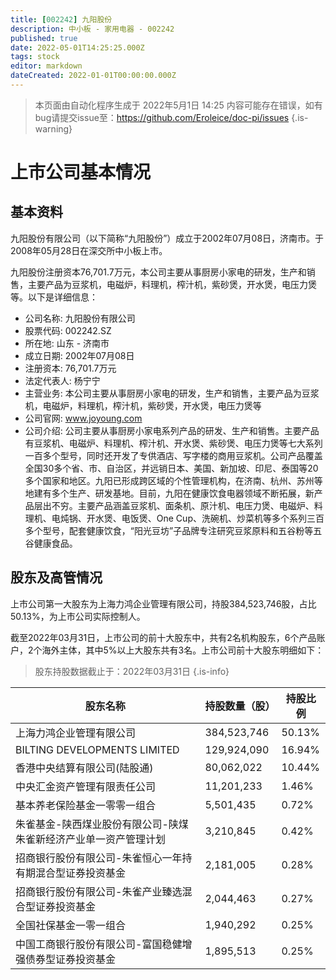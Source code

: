```yaml
---
title: [002242] 九阳股份
description: 中小板 - 家用电器 - 002242
published: true
date: 2022-05-01T14:25:25.000Z
tags: stock
editor: markdown
dateCreated: 2022-01-01T00:00:00.000Z
---
```


> 本页面由自动化程序生成于 2022年5月1日 14:25
> 内容可能存在错误，如有bug请提交issue至：https://github.com/Eroleice/doc-pi/issues
{.is-warning}

# 上市公司基本情况

## 基本资料

九阳股份有限公司（以下简称“九阳股份”）成立于2002年07月08日，济南市。于2008年05月28日在深交所中小板上市。

九阳股份注册资本76,701.7万元，本公司主要从事厨房小家电的研发，生产和销售，主要产品为豆浆机，电磁炉，料理机，榨汁机，紫砂煲，开水煲，电压力煲等。以下是详细信息：

- 公司名称: 九阳股份有限公司
- 股票代码: 002242.SZ
- 所在地: 山东 - 济南市
- 成立日期: 2002年07月08日
- 注册资本: 76,701.7万元
- 法定代表人: 杨宁宁
- 主营业务: 本公司主要从事厨房小家电的研发，生产和销售，主要产品为豆浆机，电磁炉，料理机，榨汁机，紫砂煲，开水煲，电压力煲等
- 公司官网: www.joyoung.com
- 公司介绍: 公司主要从事厨房小家电系列产品的研发、生产和销售。主要产品有豆浆机、电磁炉、料理机、榨汁机、开水煲、紫砂煲、电压力煲等七大系列一百多个型号，同时还开发了专供酒店、写字楼的商用豆浆机。公司产品覆盖全国30多个省、市、自治区，并远销日本、美国、新加坡、印尼、泰国等20多个国家和地区。九阳已形成跨区域的个性管理机构，在济南、杭州、苏州等地建有多个生产、研发基地。目前，九阳在健康饮食电器领域不断拓展，新产品层出不穷。主要产品涵盖豆浆机、面条机、原汁机、电压力煲、电磁炉、料理机、电炖锅、开水煲、电饭煲、One Cup、洗碗机、炒菜机等多个系列三百多个型号，配套健康饮食，“阳光豆坊”子品牌专注研究豆浆原料和五谷粉等五谷健康食品。


## 股东及高管情况

上市公司第一大股东为上海力鸿企业管理有限公司，持股384,523,746股，占比50.13%，为上市公司实际控制人。

截至2022年03月31日，上市公司的前十大股东中，共有2名机构股东，6个产品账户，2个海外主体，其中5%以上大股东共有3名。上市公司前十大股东明细如下：

> 股东持股数据截止于：2022年03月31日
{.is-info}

| 股东名称 | 持股数量（股） | 持股比例 |
| --- | --- | --- |
| 上海力鸿企业管理有限公司 | 384,523,746 | 50.13% |
| BILTING DEVELOPMENTS LIMITED | 129,924,090 | 16.94% |
| 香港中央结算有限公司(陆股通) | 80,062,022 | 10.44% |
| 中央汇金资产管理有限责任公司 | 11,201,233 | 1.46% |
| 基本养老保险基金一零零一组合 | 5,501,435 | 0.72% |
| 朱雀基金-陕西煤业股份有限公司-陕煤朱雀新经济产业单一资产管理计划 | 3,210,845 | 0.42% |
| 招商银行股份有限公司-朱雀恒心一年持有期混合型证券投资基金 | 2,181,005 | 0.28% |
| 招商银行股份有限公司-朱雀产业臻选混合型证券投资基金 | 2,044,463 | 0.27% |
| 全国社保基金一零一组合 | 1,940,292 | 0.25% |
| 中国工商银行股份有限公司-富国稳健增强债券型证券投资基金 | 1,895,513 | 0.25% |




